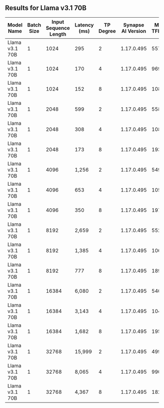 ## Results for Llama v3.1 70B

| Model Name | Batch Size | Input Sequence Length |  Latency (ms)  | TP Degree | Synapse AI Version | Mean TFLOPS | Min TFLOPS | Max TFLOPS | STD TFLOPS | Peak TFLOPS | MFU | Mean TFLOPS/HPU |
|---|---|---|---|---|---|---|---|---|---|---|---|---|
| Llama v3.1 70B | 1 | 1024 |    295  | 2 | 1.17.0.495 | 557.2 | 551.3 | 564.8 | 5.8 | 432 | 64% | 278.6 |
| Llama v3.1 70B | 1 | 1024 |    170  | 4 | 1.17.0.495 | 969.0 | 939.3 | 980.1 | 10.4 | 432 | 56% | 242.3 |
| Llama v3.1 70B | 1 | 1024 |    152  | 8 | 1.17.0.495 | 1083.5 | 1061.1 | 1092.7 | 9.8 | 432 | 31% | 135.4 |
| Llama v3.1 70B | 1 | 2048 |    599  | 2 | 1.17.0.495 | 558.0 | 544.7 | 559.1 | 2.5 | 432 | 65% | 279.0 |
| Llama v3.1 70B | 1 | 2048 |    308  | 4 | 1.17.0.495 | 1084.8 | 1066.2 | 1099.1 | 12.9 | 432 | 63% | 271.2 |
| Llama v3.1 70B | 1 | 2048 |    173  | 8 | 1.17.0.495 | 1936.1 | 1863.5 | 1992.1 | 29.5 | 432 | 56% | 242.0 |
| Llama v3.1 70B | 1 | 4096 |  1,256  | 2 | 1.17.0.495 | 549.5 | 543.1 | 550.7 | 1.6 | 432 | 64% | 274.8 |
| Llama v3.1 70B | 1 | 4096 |    653  | 4 | 1.17.0.495 | 1057.4 | 1031.4 | 1059.2 | 4.8 | 432 | 61% | 264.4 |
| Llama v3.1 70B | 1 | 4096 |    350  | 8 | 1.17.0.495 | 1973.2 | 1942.2 | 2000.1 | 23.9 | 432 | 57% | 246.7 |
| Llama v3.1 70B | 1 | 8192 |  2,659  | 2 | 1.17.0.495 | 552.3 | 549.6 | 553.8 | 1.0 | 432 | 64% | 276.1 |
| Llama v3.1 70B | 1 | 8192 |  1,385  | 4 | 1.17.0.495 | 1060.3 | 1048.2 | 1064.4 | 3.3 | 432 | 61% | 265.1 |
| Llama v3.1 70B | 1 | 8192 |    777  | 8 | 1.17.0.495 | 1890.9 | 1841.0 | 1894.3 | 9.1 | 432 | 55% | 236.4 |
| Llama v3.1 70B | 1 | 16384 |  6,080 | 2 | 1.17.0.495 | 540.9 | 532.3 | 542.6 | 2.6 | 432 | 63% | 270.5 |
| Llama v3.1 70B | 1 | 16384 |  3,143 | 4 | 1.17.0.495 | 1046.6 | 1040.1 | 1049.3 | 2.1 | 432 | 61% | 261.6 |
| Llama v3.1 70B | 1 | 16384 |  1,682 | 8 | 1.17.0.495 | 1955.5 | 1933.4 | 1959.6 | 5.7 | 432 | 57% | 244.4 |
| Llama v3.1 70B | 1 | 32768 | 15,999 | 2 | 1.17.0.495 | 499.1 | 498.8 | 499.3 | 0.1 | 432 | 58% | 249.6 |
| Llama v3.1 70B | 1 | 32768 |  8,065 | 4 | 1.17.0.495 | 990.1 | 985.0 | 992.3 | 3.1 | 432 | 57% | 247.5 |
| Llama v3.1 70B | 1 | 32768 |  4,367 | 8 | 1.17.0.495 | 1828.4 | 1815.8 | 1831.4 | 4.6 | 432 | 53% | 228.6 |
